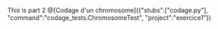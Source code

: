 This is part 2
@[Codage d'un chromosome]({"stubs":["codage.py"], "command":"codage_tests.ChromosomeTest", "project":"exercice1"})